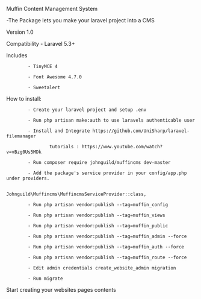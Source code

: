 Muffin Content Management System

 -The Package lets you make your laravel project into a CMS 

Version 1.0

Compatibility - Laravel 5.3+

Includes

			- TinyMCE 4

			- Font Awesome 4.7.0

			- Sweetalert

How to install:

			- Create your laravel project and setup .env

			- Run php artisan make:auth to use laravels authenticable user

			- Install and Integrate https://github.com/UniSharp/laravel-filemanager

					tutorials : https://www.youtube.com/watch?v=vBzg0Us5MDk

			- Run composer require johnguild/muffincms dev-master

			- Add the package's service provider in your config/app.php under providers.

						Johnguild\Muffincms\MuffincmsServiceProvider::class,

			- Run php artisan vendor:publish --tag=muffin_config

			- Run php artisan vendor:publish --tag=muffin_views

			- Run php artisan vendor:publish --tag=muffin_public

			- Run php artisan vendor:publish --tag=muffin_admin --force

			- Run php artisan vendor:publish --tag=muffin_auth --force

			- Run php artisan vendor:publish --tag=muffin_route --force

			- Edit admin credentials create_website_admin migration

			- Run migrate


Start creating your websites pages contents






